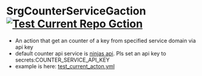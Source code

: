 # SrgCounterServiceGaction [![Test Current Repo Gction](https://github.com/SweetRainGarden/SrgCounterServiceGaction/actions/workflows/test_current_acton.yml/badge.svg)](https://github.com/SweetRainGarden/SrgCounterServiceGaction/actions/workflows/test_current_acton.yml)
- An action that get an counter of a key from specified service domain via api key
- default counter api service is [ninjas api](https://api-ninjas.com/api/counter). Pls set an api key to  secrets:COUNTER_SERVICE_API_KEY
- example is here: [test_current_acton.yml](.github/workflows/test_current_acton.yml)
